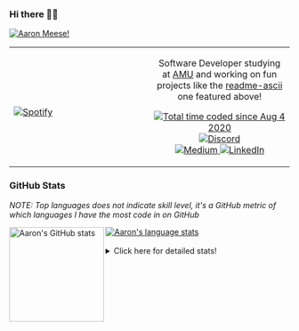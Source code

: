 ### Hi there 👋🏻
[![Aaron Meese!](https://user-images.githubusercontent.com/17814535/88975338-a2aabf00-d27f-11ea-963f-8a19608716b4.png)](https://github.com/ajmeese7/readme-ascii "README ASCII")

<!-- Modified from project here: https://github.com/novatorem/novatorem -->
<table width="100%"> 
  <tr>
  <td width="50%">
      
&nbsp; <br> [![Spotify](https://ajmeese7.vercel.app/api/spotify)](https://open.spotify.com/user/ajmeese)

  </td>
  <td width="50%">
    <p align="center">
    Software Developer studying at <a href="https://www.amu.apus.edu/">AMU</a> and working on fun 
    projects like the <a href="https://github.com/ajmeese7/readme-ascii">readme-ascii</a> one featured above!
    </p>
    <p align="center">
      <a href="https://wakatime.com/@f726891d-3b02-46cd-9b60-e8c59f9e2b14">
        <img src="https://wakatime.com/badge/user/f726891d-3b02-46cd-9b60-e8c59f9e2b14.svg" alt="Total time coded since Aug 4 2020" title="WakaTime" />
      </a>
      <a href="http://link.aaronmeese.com/discord">
        <img src="https://img.shields.io/badge/discord-ajmeese7%234835-369?style=flat-square&logo=discord&logoColor=white&color=purple" alt="Discord" title="Discord">
      </a>
      <br />
      <a href="https://link.aaronmeese.com/medium">
        <img src="https://img.shields.io/badge/medium-ajmeese7-1DB954?style=flat-square&logo=medium&logoColor=white" alt="Medium" title="Medium">
      </a>
      <a href="https://link.aaronmeese.com/linkedin">
        <img src="https://img.shields.io/badge/linkedIn-aaronmeese-1DB954?style=flat-square&logo=linkedin&logoColor=white&color=blue" alt="LinkedIn" title="LinkedIn">
      </a>
    </p>
  </td>

</table>

[//]: <> (The `&nbsp;` is to have Aphelion take up more space)

### GitHub Stats ###
*NOTE: Top languages does not indicate skill level, it's a GitHub metric of which languages I have the most code in on GitHub*

<a href="https://profile-summary-for-github.com/user/ajmeese7">
  <img align="left" height="170px" src="https://github-readme-stats.vercel.app/api?username=ajmeese7&show_icons=true&line_height=27&count_private=true&include_all_commits=true" alt="Aaron's GitHub stats"/>
  <img src="https://github-readme-stats.vercel.app/api/top-langs/?username=ajmeese7&hide_langs_below=5&layout=compact" alt="Aaron's language stats"/>
</a>

<br />
<br />
<details>
<summary>Click here for detailed stats!</summary>

### :zap: Recent Activity
<!--START_SECTION:activity-->
1. 🗣 Commented on [#5091](https://github.com/openemr/openemr/issues/5091) in [openemr/openemr](https://github.com/openemr/openemr)
2. 🗣 Commented on [#5091](https://github.com/openemr/openemr/issues/5091) in [openemr/openemr](https://github.com/openemr/openemr)
3. ❗️ Opened issue [#75](https://github.com/ttskch/select2-bootstrap4-theme/issues/75) in [ttskch/select2-bootstrap4-theme](https://github.com/ttskch/select2-bootstrap4-theme)
4. 🗣 Commented on [#5087](https://github.com/openemr/openemr/issues/5087) in [openemr/openemr](https://github.com/openemr/openemr)
5. 🗣 Commented on [#5087](https://github.com/openemr/openemr/issues/5087) in [openemr/openemr](https://github.com/openemr/openemr)
<!--END_SECTION:activity-->

### 🧐 Waka Stats
<!--START_SECTION:waka-->
![Code Time](http://img.shields.io/badge/Code%20Time-930%20hrs%2032%20mins-blue)

**🐱 My GitHub Data** 

> 🏆 457 Contributions in the Year 2022
 > 
> 📦 356.5 kB Used in GitHub's Storage 
 > 
> 💼 Opted to Hire
 > 
> 📜 71 Public Repositories 
 > 
> 🔑 24 Private Repositories  
 > 
**I'm an Early 🐤** 

```text
🌞 Morning    246 commits    ██████░░░░░░░░░░░░░░░░░░░   26.68% 
🌆 Daytime    340 commits    █████████░░░░░░░░░░░░░░░░   36.88% 
🌃 Evening    324 commits    ████████░░░░░░░░░░░░░░░░░   35.14% 
🌙 Night      12 commits     ░░░░░░░░░░░░░░░░░░░░░░░░░   1.3%

```
📅 **I'm Most Productive on Sunday** 

```text
Monday       110 commits    ███░░░░░░░░░░░░░░░░░░░░░░   11.93% 
Tuesday      137 commits    ███░░░░░░░░░░░░░░░░░░░░░░   14.86% 
Wednesday    119 commits    ███░░░░░░░░░░░░░░░░░░░░░░   12.91% 
Thursday     126 commits    ███░░░░░░░░░░░░░░░░░░░░░░   13.67% 
Friday       117 commits    ███░░░░░░░░░░░░░░░░░░░░░░   12.69% 
Saturday     150 commits    ████░░░░░░░░░░░░░░░░░░░░░   16.27% 
Sunday       163 commits    ████░░░░░░░░░░░░░░░░░░░░░   17.68%

```


📊 **This Week I Spent My Time On** 

```text
⌚︎ Time Zone: America/New_York

💬 Programming Languages: 
PHP                      12 hrs 12 mins      ███████░░░░░░░░░░░░░░░░░░   31.44% 
TypeScript               8 hrs 34 mins       █████░░░░░░░░░░░░░░░░░░░░   22.07% 
JavaScript               4 hrs 34 mins       ███░░░░░░░░░░░░░░░░░░░░░░   11.77% 
Markdown                 4 hrs 19 mins       ██░░░░░░░░░░░░░░░░░░░░░░░   11.15% 
Other                    2 hrs 40 mins       █░░░░░░░░░░░░░░░░░░░░░░░░   6.91%

🐱‍💻 Projects: 
sleep-from-home          14 hrs 28 mins      █████████░░░░░░░░░░░░░░░░   37.27% 
meese.enterprises        10 hrs 37 mins      ██████░░░░░░░░░░░░░░░░░░░   27.37% 
Unknown Project          4 hrs 9 mins        ██░░░░░░░░░░░░░░░░░░░░░░░   10.69% 
karameese.com            2 hrs 36 mins       █░░░░░░░░░░░░░░░░░░░░░░░░   6.7% 
my-homepage              2 hrs 30 mins       █░░░░░░░░░░░░░░░░░░░░░░░░   6.46%

```

**I Mostly Code in JavaScript** 

```text
JavaScript               32 repos            █████████████░░░░░░░░░░░░   52.46% 
HTML                     8 repos             ███░░░░░░░░░░░░░░░░░░░░░░   13.11% 
Java                     4 repos             █░░░░░░░░░░░░░░░░░░░░░░░░   6.56% 
Python                   4 repos             █░░░░░░░░░░░░░░░░░░░░░░░░   6.56% 
Elixir                   2 repos             ░░░░░░░░░░░░░░░░░░░░░░░░░   3.28%

```



 Last Updated on 05/04/2022 08:03:52 UTC
<!--END_SECTION:waka-->
</details>
